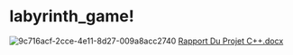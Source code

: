 # labyrinth_game!
![9c716acf-2cce-4e11-8d27-009a8acc2740](https://user-images.githubusercontent.com/72892818/135449021-0d2b29c9-9bfb-430f-8020-9ca84c7081ae.jpg)
[Rapport Du Projet C++.docx](https://github.com/mohamedhafidi33/Maze_33/files/7259170/Rapport.Du.Projet.C%2B%2B.docx)

